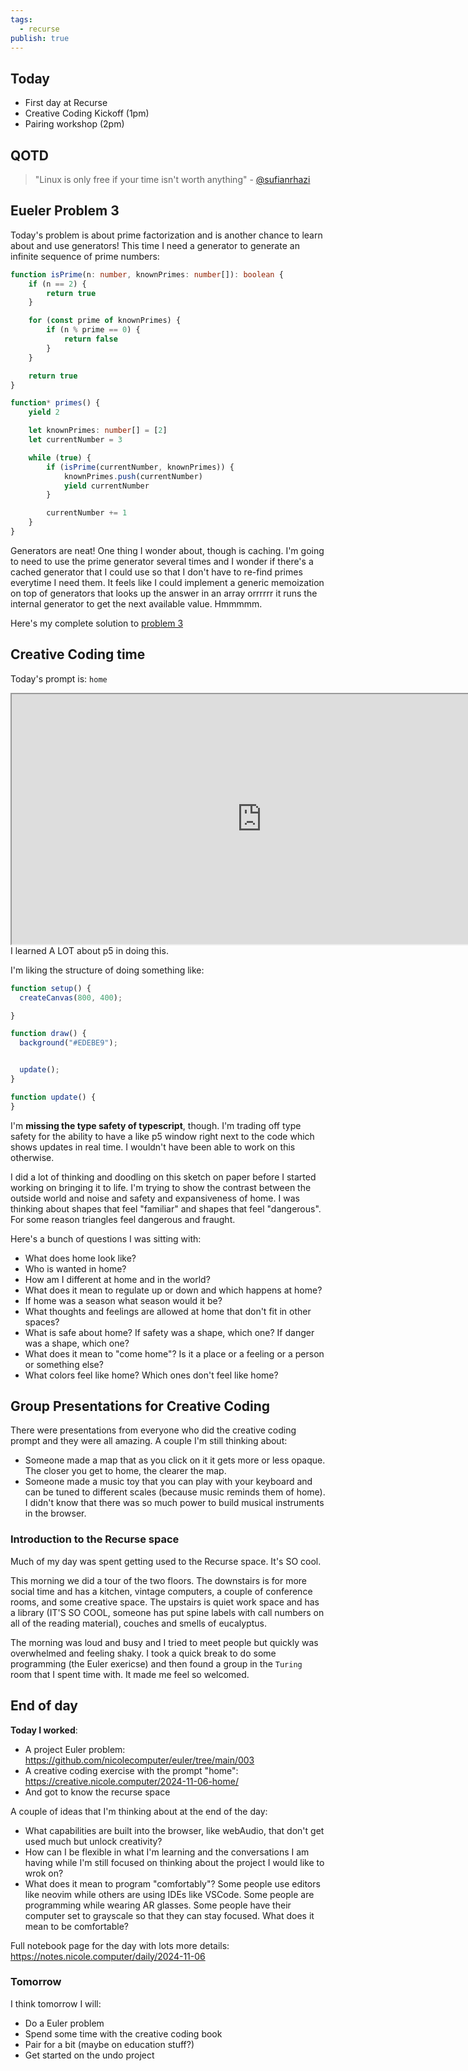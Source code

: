 ```yaml
---
tags:
  - recurse
publish: true
---
```

## Today

- First day at Recurse
- Creative Coding Kickoff (1pm)
- Pairing workshop (2pm)

## QOTD

> "Linux is only free if your time isn't worth anything" - [@sufianrhazi](https://github.com/sufianrhazi)
## Eueler Problem 3

Today's problem is about prime factorization and is another chance to learn about and use generators! This time I need a generator to generate an infinite sequence of prime numbers:

```typescript
function isPrime(n: number, knownPrimes: number[]): boolean {
    if (n == 2) {
        return true
    }

    for (const prime of knownPrimes) {
        if (n % prime == 0) {
            return false
        }
    }

    return true
}

function* primes() {
    yield 2

    let knownPrimes: number[] = [2]
    let currentNumber = 3

    while (true) {
        if (isPrime(currentNumber, knownPrimes)) {
            knownPrimes.push(currentNumber)
            yield currentNumber
        }

        currentNumber += 1
    }
}
```

Generators are neat! One thing I wonder about, though is caching. I'm going to need to use the prime generator several times and I wonder if there's a cached generator that I could use so that I don't have to re-find primes everytime I need them. It feels like I could implement a generic memoization on top of generators that looks up the answer in an array orrrrrr it runs the internal generator to get the next available value. Hmmmmm.

Here's my complete solution to [problem 3](https://github.com/nicolecomputer/euler)

## Creative Coding time

Today's prompt is: `home`

<iframe src="https://creative.nicole.computer/2024-11-06-home/" width=800 height=400></iframe>
I learned A LOT about p5 in doing this.

I'm liking the structure of doing something like:

```javascript
function setup() {
  createCanvas(800, 400);

}

function draw() {
  background("#EDEBE9");


  update();
}

function update() {
}
```

I'm **missing the type safety of typescript**, though. I'm trading off type safety for the ability to have a like p5 window right next to the code which shows updates in real time. I wouldn't have been able to work on this otherwise.

I did a lot of thinking and doodling on this sketch on paper before I started working on bringing it to life. I'm trying to show the contrast between the outside world and noise and safety and expansiveness of home. I was thinking about shapes that feel "familiar" and shapes that feel "dangerous". For some reason triangles feel dangerous and fraught.

Here's a bunch of questions I was sitting with:
- What does home look like?
- Who is wanted in home?
- How am I different at home and in the world?
- What does it mean to regulate up or down and which happens at home?
- If home was a season what season would it be?
- What thoughts and feelings are allowed at home that don't fit in other spaces?
- What is safe about home? If safety was a shape, which one? If danger was a shape, which one?
- What does it mean to "come home"? Is it a place or a feeling or a person or something else?
- What colors feel like home? Which ones don't feel like home?

## Group Presentations for Creative Coding

There were presentations from everyone who did the creative coding prompt and they were all amazing.  A couple I'm still thinking about:

- Someone made a map that as you click on it it gets more or less opaque. The closer you get to home, the clearer the map.
- Someone made a music toy that you can play with your keyboard and can be tuned to different scales (because music reminds them of home). I didn't know that there was so much power to build musical instruments in the browser.

### Introduction to the Recurse space

Much of my day was spent getting used to the Recurse space. It's SO cool.

This morning we did a tour of the two floors. The downstairs is for more social time and has a kitchen, vintage computers, a couple of conference rooms, and some creative space. The upstairs is quiet work space and has a library (IT'S SO COOL, someone has put spine labels with call numbers on all of the reading material), couches and smells of eucalyptus.

The morning was loud and busy and I tried to meet people but quickly was overwhelmed and feeling shaky. I took a quick break to do some programming (the Euler exericse) and then found a group in the `Turing` room that I spent time with. It made me feel so welcomed.

## End of day

**Today I worked**:

- A project Euler problem: https://github.com/nicolecomputer/euler/tree/main/003
- A creative coding exercise with the prompt "home": https://creative.nicole.computer/2024-11-06-home/
- And got to know the recurse space

A couple of ideas that I'm thinking about at the end of the day:
- What capabilities are built into the browser, like webAudio, that don't get used much but unlock creativity?
- How can I be flexible in what I'm learning and the conversations I am having while I'm still focused on thinking about the project I would like to wrok on?
- What does it mean to program "comfortably"? Some people use editors like neovim while others are using IDEs like VSCode. Some people are programming while wearing AR glasses. Some people have their computer set to grayscale so that they can stay focused. What does it mean to be comfortable?

Full notebook page for the day with lots more details: https://notes.nicole.computer/daily/2024-11-06
### Tomorrow

I think tomorrow I will:
- Do a Euler problem
- Spend some time with the creative coding book
- Pair for a bit (maybe on education stuff?)
- Get started on the undo project